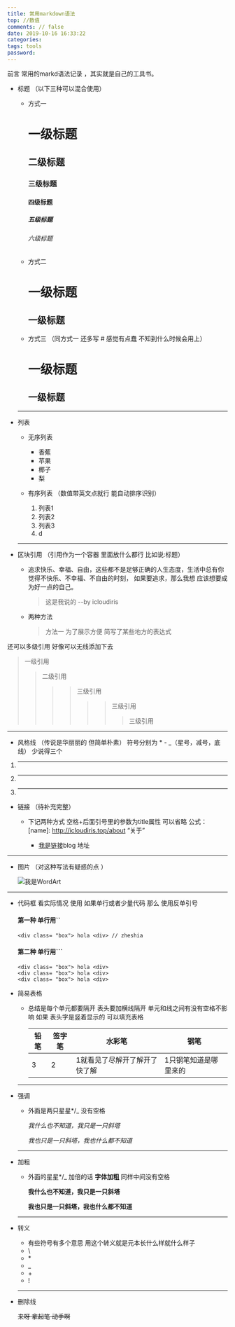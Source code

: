 ```yaml
---
title: 常用markdown语法
top: //数值
comments: // false
date: 2019-10-16 16:33:22
categories:
tags: tools
password:
---
```

前言
常用的markd语法记录 ，其实就是自己的工具书。
* 标题  （以下三种可以混合使用）
  * 方式一
    # 一级标题 
    ## 二级标题
    ### 三级标题
    #### 四级标题
    ##### 五级标题
    ###### 六级标题

  * 方式二  

    一级标题
    =
    一级标题
    -

  * 方式三  （同方式一 还多写 # 感觉有点蠢 不知到什么时候会用上）

     # 一级标题 #
     ## 一级标题 ##

 
  ----- 
* 列表
  * 无序列表
    * 香蕉
    * 苹果
    * 椰子
    * 梨

  * 有序列表 （数值带英文点就行 能自动排序识别）
    1. 列表1
    1. 列表2
    2. 列表3
    0. d
  ----- 
* 区块引用 （引用作为一个容器 里面放什么都行 比如说:标题）
  * 追求快乐、幸福、自由，这些都不是足够正确的人生态度，生活中总有你觉得不快乐、不幸福、不自由的时刻，
  如果要追求，那么我想 应该想要成为好一点的自己。
    > 这是我说的        --by icloudiris
  * 两种方法
    > 方法一 为了展示方便 简写了某些地方的表达式

还可以多级引用  好像可以无线添加下去
> 一级引用
>> 二级引用
>>> > 三级引用
>>>>>> 三级引用
>>>>>> > 三级引用
-----
* 风格线  （传说是华丽丽的 但简单朴素）
符号分别为 * - _（星号，减号，底线） 少说得三个 

1. *****
2. -----
3. ___


* 链接  （待补充完整）
  * 下记两种方式 
  空格+后面引号里的参数为title属性 可以省略
  公式：[name]: http://icloudiris.top/about “关于”
  

    * [我是链接](http://icloudiris.top)blog 地址
-----
* 图片 （对这种写法有疑惑的点 ）

    ![我是WordArt](http://icloudiris.top/images/avatarWordArt.png)
-----
* 代码框
  看实际情况 使用  如果单行或者少量代码 那么 使用反单引号
  #### 第一种 单行用``
  `<div class= "box"> hola <div> // zheshia `

  #### 第二种 单行用```  
  ```
  <div class= "box"> hola <div>
  <div class= "box"> hola <div>
  <div class= "box"> hola <div>
  ```
* 简易表格
   * 总结是每个单元都要隔开 表头要加横线隔开  单元和线之间有没有空格不影响 如果 表头字是竖着显示的 可以填充表格

      铅笔|签字笔|水彩笔| 钢笔
      ----|-----|-----|----
      3|2|1就看见了尽解开了解开了快了解|1只钢笔知道是哪里来的
  -----  
* 强调
  * 外面是两只星星*/_  没有空格 

    *我什么也不知道，我只是一只斜塔*  

    _我也只是一只斜塔，我也什么都不知道_ 

  -----  

* 加粗  
  * 外面的星星*/_  加倍的话   **字体加粗**  同样中间没有空格  

    **我什么也不知道，我只是一只斜塔** 

    __我也只是一只斜塔，我也什么都不知道__ 

  -----  

* 转义  
  * 有些符号有多个意思 用这个转义就是元本长什么样就什么样子
  * \\
  * \*
  * \_
  * \+
  * \!

  -----  

* 删除线

  ~~来呀 拿起笔 动手啊~~





 







